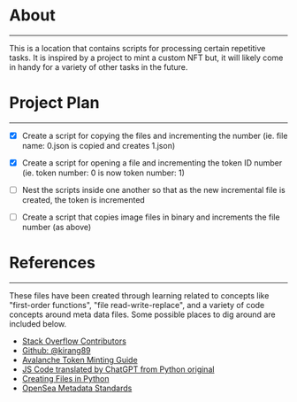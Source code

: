 # About
--------------

This is a location that contains scripts for processing certain repetitive tasks.  It is inspired by a project to mint a custom NFT
but, it will likely come in handy for a variety of other tasks in the future.

# Project Plan
--------------
  - [x] Create a script for copying the files and incrementing the number (ie. file name: 0.json is copied and creates 1.json)
  - [x] Create a script for opening a file and incrementing the token ID number (ie. token number: 0 is now token number: 1)
  - [ ] Nest the scripts inside one another so that as the new incremental file is created, the token is incremented
  - [ ] Create a script that copies image files in binary and increments the file number (as above)


# References
---------------

These files have been created through learning related to concepts like "first-order functions", "file read-write-replace", and a 
variety of code concepts around meta data files.  Some possible places to dig around are included below.

  - [Stack Overflow Contributors](https://stackoverflow.com/questions/75785339/python-copy-existing-file-and-increment-name-by-1-n-number-of-times/75785457?noredirect=1#comment133686114_75785457)
  - [Github: @kirang89](https://gist.github.com/kirang89/6478017)
  - [Avalanche Token Minting Guide](https://docs.avax.network/community/tutorials-contest/2021/how-to-mint-erc721-using-openzeppelin/tutorial#getting-metadata-ready-to-be-uploaded-to-decentralized-storage)
  - [JS Code translated by ChatGPT from Python original](https://chat.openai.com/chat)
  - [Creating Files in Python](https://www.geeksforgeeks.org/how-to-create-filename-containing-date-or-time-in-python/)
  - [OpenSea Metadata Standards](https://docs.opensea.io/docs/metadata-standards)
